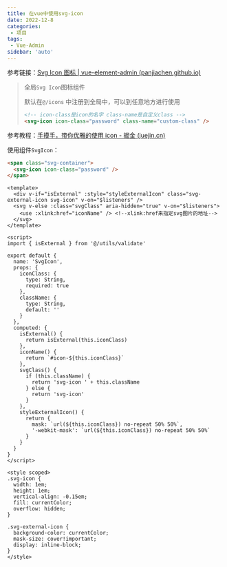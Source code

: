 ```yaml
---
title: 在vue中使用svg-icon
date: 2022-12-8
categories:
 - 项目
tags:
 - Vue-Admin
sidebar: 'auto'
---
```


参考链接：[Svg Icon 图标 | vue-element-admin (panjiachen.github.io)](https://panjiachen.github.io/vue-element-admin-site/zh/feature/component/svg-icon.html)

> 全局`Svg Icon`图标组件
>
> 默认在`@/icons` 中注册到全局中，可以到任意地方进行使用
>
> ```html
> <!-- icon-class是icon的名字 class-name是自定义class -->
> <svg-icon icon-class="password" class-name="custom-class" />
> ```

参考教程：[手摸手，带你优雅的使用 icon - 掘金 (juejin.cn)](https://juejin.cn/post/6844903517564436493)

使用组件`SvgIcon`：

```html
<span class="svg-container">
  <svg-icon icon-class="password" />
</span>
```

```vue
<template>
  <div v-if="isExternal" :style="styleExternalIcon" class="svg-external-icon svg-icon" v-on="$listeners" />
  <svg v-else :class="svgClass" aria-hidden="true" v-on="$listeners">
    <use :xlink:href="iconName" /> <!--xlink:href来指定svg图片的地址-->
  </svg>
</template>

<script>
import { isExternal } from '@/utils/validate'

export default {
  name: 'SvgIcon',
  props: {
    iconClass: {
      type: String,
      required: true
    },
    className: {
      type: String,
      default: ''
    }
  },
  computed: {
    isExternal() {
      return isExternal(this.iconClass)
    },
    iconName() {
      return `#icon-${this.iconClass}`
    },
    svgClass() {
      if (this.className) {
        return 'svg-icon ' + this.className
      } else {
        return 'svg-icon'
      }
    },
    styleExternalIcon() {
      return {
        mask: `url(${this.iconClass}) no-repeat 50% 50%`,
        '-webkit-mask': `url(${this.iconClass}) no-repeat 50% 50%`
      }
    }
  }
}
</script>

<style scoped>
.svg-icon {
  width: 1em;
  height: 1em;
  vertical-align: -0.15em;
  fill: currentColor;
  overflow: hidden;
}

.svg-external-icon {
  background-color: currentColor;
  mask-size: cover!important;
  display: inline-block;
}
</style>
```

